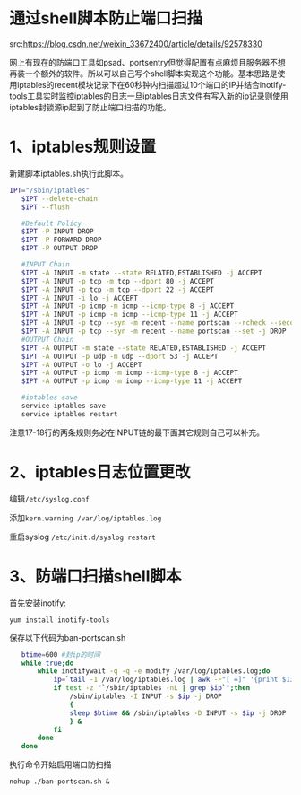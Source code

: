 # 通过shell脚本防止端口扫描

src:https://blog.csdn.net/weixin_33672400/article/details/92578330



网上有现在的防端口工具如psad、portsentry但觉得配置有点麻烦且服务器不想再装一个额外的软件。所以可以自己写个shell脚本实现这个功能。基本思路是使用iptables的recent模块记录下在60秒钟内扫描超过10个端口的IP并结合inotify-tools工具实时监控iptables的日志一旦iptables日志文件有写入新的ip记录则使用iptables封锁源ip起到了防止端口扫描的功能。

# 1、iptables规则设置
新建脚本iptables.sh执行此脚本。

```bash
IPT="/sbin/iptables"
   $IPT --delete-chain
   $IPT --flush

   #Default Policy
   $IPT -P INPUT DROP  
   $IPT -P FORWARD DROP
   $IPT -P OUTPUT DROP

   #INPUT Chain
   $IPT -A INPUT -m state --state RELATED,ESTABLISHED -j ACCEPT
   $IPT -A INPUT -p tcp -m tcp --dport 80 -j ACCEPT
   $IPT -A INPUT -p tcp -m tcp --dport 22 -j ACCEPT
   $IPT -A INPUT -i lo -j ACCEPT
   $IPT -A INPUT -p icmp -m icmp --icmp-type 8 -j ACCEPT
   $IPT -A INPUT -p icmp -m icmp --icmp-type 11 -j ACCEPT
   $IPT -A INPUT -p tcp --syn -m recent --name portscan --rcheck --seconds 60 --hitcount 10 -j LOG
   $IPT -A INPUT -p tcp --syn -m recent --name portscan --set -j DROP
   #OUTPUT Chain
   $IPT -A OUTPUT -m state --state RELATED,ESTABLISHED -j ACCEPT
   $IPT -A OUTPUT -p udp -m udp --dport 53 -j ACCEPT
   $IPT -A OUTPUT -o lo -j ACCEPT
   $IPT -A OUTPUT -p icmp -m icmp --icmp-type 8 -j ACCEPT
   $IPT -A OUTPUT -p icmp -m icmp --icmp-type 11 -j ACCEPT

   #iptables save
   service iptables save
   service iptables restart
```

注意17-18行的两条规则务必在INPUT链的最下面其它规则自己可以补充。

# 2、iptables日志位置更改

编辑`/etc/syslog.conf`

添加`kern.warning /var/log/iptables.log`

重启syslog
`/etc/init.d/syslog restart`

# 3、防端口扫描shell脚本

首先安装inotify:

`yum install inotify-tools`

保存以下代码为ban-portscan.sh

```bash
   btime=600 #封ip的时间
   while true;do
       while inotifywait -q -q -e modify /var/log/iptables.log;do
           ip=`tail -1 /var/log/iptables.log | awk -F"[ =]" '{print $13}' | grep '[0−9]{1,3}\.\{3\}[0-9]\{1,3\}'`
           if test -z "`/sbin/iptables -nL | grep $ip`";then
               /sbin/iptables -I INPUT -s $ip -j DROP
               {
               sleep $btime && /sbin/iptables -D INPUT -s $ip -j DROP
               } &
           fi
       done
   done
```

执行命令开始启用端口防扫描

`nohup ./ban-portscan.sh &`